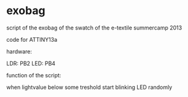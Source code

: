 exobag
======

script of the exobag of the swatch of the e-textile summercamp 2013

code for ATTINY13a

hardware: 

LDR: PB2
LED: PB4

function of the script:

when lightvalue below some treshold start blinking LED randomly

